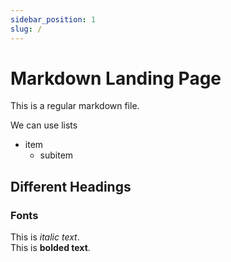 ```yaml
---
sidebar_position: 1
slug: /
---
```


# Markdown Landing Page

This is a regular markdown file.  

We can use lists

- item
  - subitem

## Different Headings

### Fonts

This is _italic text_.  
This is **bolded text**.
